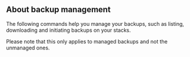 <!-- usedin: [ _legacy_docker/Toolbelt/backups.md, _maestro/Toolbelt/backups.md, _node/toolbelt/backups.md, _rails/Toolbelt/backups.md] -->


## About backup management

The following commands help you manage your backups, such as listing, downloading and initiating backups on your stacks.




Please note that this only applies to managed backups and not the unmanaged ones.




